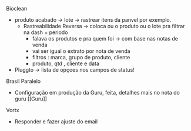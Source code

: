 Bioclean
- produto acabado → lote → rastrear itens da panvel por exemplo.
	- Rastreabilidade Reversa → coloca ou o produto ou o lote pra filtrar na dash + periodo
		- falava os produtos e pra quem foi → com base nas notas de venda
		- vai ser igual o extrato por nota de venda
		- filtros : marca, grupo de produto, cliente
		- produto, qtd , cliente e data
- Pluggto → lista de opçoes nos campos de status!

Brasil Paralelo
- Configuração em produção da Guru, feita, detalhes mais no nota do guru [[Guru]]

Vortx
- Responder e fazer ajuste do email